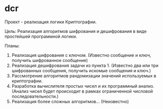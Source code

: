 # dcr

Проект - реализация логики Криптографии.

Цель: Реализация алгоритмов шифрования и дешифрования в виде простейшей программной логики.

Планы:
1. Реализация шифрования с ключом. (Известно сообщение и ключ, получить шифрованное сообщение)
2. Реализация дешифрования задачи из пункта 1. (Известно два или три шифрованных сообщения, получить искомые сообщения и ключ.)
3. Рассмотрение алгоритмов рандомизации значений используемых в криптографии.
4. Разработка вычислителя простых чисел и их программный анализ. (Анализ чисел будет происходит в рамках ограниченной числовой последовательности.)
5. Реализация более сложных алгоритмов... (Неизвестно)
